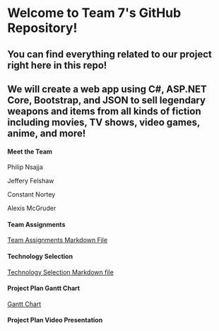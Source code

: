 # Welcome to Team 7's GitHub Repository!

## You can find everything related to our project right here in this repo!

## We will create a web app using C#, ASP.NET Core, Bootstrap, and JSON to sell legendary weapons and items from all kinds of fiction including movies, TV shows, video games, anime, and more!

#### Meet the Team
Philip Nsajja

Jeffery Felshaw 

Constant Nortey

Alexis McGruder


#### Team Assignments
[Team Assignments Markdown File](https://github.com/Chewwi7/Intro-to-Software-Engineering-Project/blob/main/Project%20Planning/Team%20Assignments.md)

#### Technology Selection
[Technology Selection Markdown file](https://github.com/Chewwi7/Intro-to-Software-Engineering-Project/blob/main/Project%20Planning/Technology%20Selection.md)
 
 #### Project Plan Gantt Chart
 [Gantt Chart](https://adkisson-swe-f23.youtrack.cloud/gantt-charts/174-5)

#### Project Plan Video Presentation
